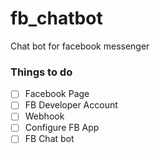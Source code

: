 # fb_chatbot
Chat bot for facebook messenger

### Things to do
- [ ] Facebook Page
- [ ] FB Developer Account
- [ ] Webhook
- [ ] Configure FB App
- [ ] FB Chat bot